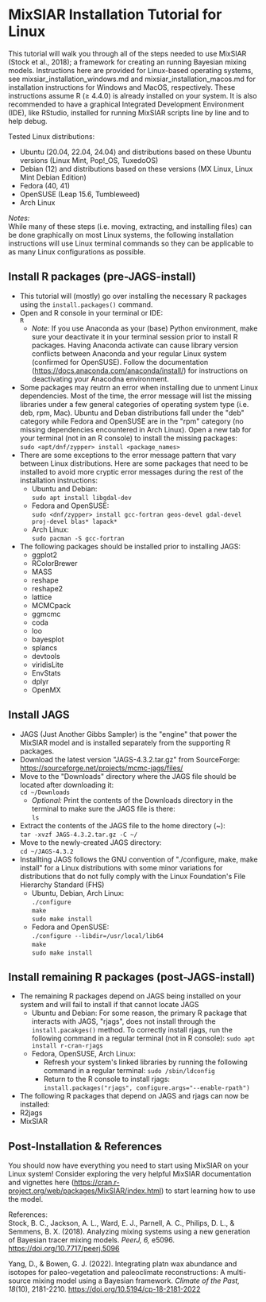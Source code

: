 # MixSIAR Installation Tutorial for Linux

This tutorial will walk you through all of the steps needed to use MixSIAR (Stock et al., 2018); a framework for creating an running Bayesian mixing models. Instructions here are provided for Linux-based operating systems, see mixsiar_installation_windows.md and mixsiar_installation_macos.md for installation instructions for Windows and MacOS, respectively. These instructions assume R ($`\geq`$ 4.4.0) is already installed on your system. It is also recommended to have a graphical Integrated Development Environment (IDE), like RStudio, installed for running MixSIAR scripts line by line and to help debug.

Tested Linux distributions:
- Ubuntu (20.04, 22.04, 24.04) and distributions based on these Ubuntu versions (Linux Mint, Pop!_OS, TuxedoOS)
- Debian (12) and distributions based on these versions (MX Linux, Linux Mint Debian Edition)
- Fedora (40, 41)
- OpenSUSE (Leap 15.6, Tumbleweed)
- Arch Linux

_Notes:_\
While many of these steps (i.e. moving, extracting, and installing files) can be done graphically on most Linux systems, the following installation instructions will use Linux terminal commands so they can be applicable to as many Linux configurations as possible.

## Install R packages (pre-JAGS-install)
- This tutorial will (mostly) go over installing the necessary R packages using the `install.packages()` command.
- Open and R console in your terminal or IDE:\
`R`
  - _Note:_ If you use Anaconda as your (base) Python environment, make sure your deactivate it in your terminal session prior to install R packages. Having Anaconda activate can cause library version conflicts between Anaconda and your regular Linux system (confirmed for OpenSUSE). Follow the documentation (https://docs.anaconda.com/anaconda/install/) for instructions on deactivating your Anacodna environment.
- Some packages may reutrn an error when installing due to unment Linux dependencies. Most of the time, the error message will list the missing libraries under a few general categories of operating system type (i.e. deb, rpm, Mac). Ubuntu and Deban distributions fall under the "deb" category while Fedora and OpenSUSE are in the "rpm" category (no missing dependencies encountered in Arch Linux). Open a new tab for your terminal (not in an R console) to install the missing packages:\
`sudo <apt/dnf/zypper> install <package_names>`
- There are some exceptions to the error message pattern that vary between Linux distributions. Here are some packages that need to be installed to avoid more cryptic error messages during the rest of the installation instructions:
  - Ubuntu and Debian:\
`sudo apt install libgdal-dev`
  - Fedora and OpenSUSE:\
`sudo <dnf/zypper> install gcc-fortran geos-devel gdal-devel proj-devel blas* lapack*`
  - Arch Linux:\
`sudo pacman -S gcc-fortran`
- The following packages should be installed prior to installing JAGS:
  - ggplot2
  - RColorBrewer
  - MASS
  - reshape
  - reshape2
  - lattice
  - MCMCpack
  - ggmcmc
  - coda
  - loo
  - bayesplot
  - splancs
  - devtools
  - viridisLite
  - EnvStats
  - dplyr
  - OpenMX

## Install JAGS
- JAGS (Just Another Gibbs Sampler) is the "engine" that power the MixSIAR model and is installed separately from the supporting R packages.
- Download the latest version "JAGS-4.3.2.tar.gz" from SourceForge: https://sourceforge.net/projects/mcmc-jags/files/
- Move to the "Downloads" directory where the JAGS file should be located after downloading it:\
`cd ~/Downloads`
  - _Optional:_ Print the contents of the Downloads directory in the terminal to make sure the JAGS file is there:\
`ls`
- Extract the contents of the JAGS file to the home directory (~):\
`tar -xvzf JAGS-4.3.2.tar.gz -C ~/`
- Move to the newly-created JAGS directory:\
`cd ~/JAGS-4.3.2`
- Installting JAGS follows the GNU convention of "./configure, make, make install" for a Linux distributions with some minor variations for distributions that do not fully comply with the Linux Foundation's File Hierarchy Standard (FHS)
  - Ubuntu, Debian, Arch Linux:\
`./configure`\
`make`\
`sudo make install`
  - Fedora and OpenSUSE:\
`./configure --libdir=/usr/local/lib64`\
`make`\
`sudo make install`

## Install remaining R packages (post-JAGS-install)
- The remaining R packages depend on JAGS being installed on your system and will fail to install if that cannot locate JAGS
  - Ubuntu and Debian: For some reason, the primary R package that interacts with JAGS, "rjags", does not install through the `install.pacakges()` method. To correctly install rjags, run the following command in a regular terminal (not in R console):
`sudo apt install r-cran-rjags`
  - Fedora, OpenSUSE, Arch Linux:
    - Refresh your system's linked libraries by running the following command in a regular terminal:
`sudo /sbin/ldconfig`
    - Return to the R console to install rjags:
`install.packages("rjags", configure.args="--enable-rpath")`
- The following R packages that depend on JAGS and rjags can now be installed:
 - R2jags
 - MixSIAR

## Post-Installation & References
You should now have everything you need to start using MixSIAR on your Linux system! Consider exploring the very helpful MixSIAR documentation and vignettes here (https://cran.r-project.org/web/packages/MixSIAR/index.html) to start learning how to use the model.

References:\
Stock, B. C., Jackson, A. L., Ward, E. J., Parnell, A. C., Philips, D. L., & Semmens, B. X. (2018). Analyzing mixing systems using a new generation of Bayesian tracer mixing models. _PeerJ, 6,_ e5096. https://doi.org/10.7717/peerj.5096

Yang, D., & Bowen, G. J. (2022). Integrating platn wax abundance and isotopes for paleo-vegetation and paleoclimate reconstructions: A multi-source mixing model using a Bayesian framework. _Climate of the Past, 18_(10), 2181-2210. https://doi.org/10.5194/cp-18-2181-2022

